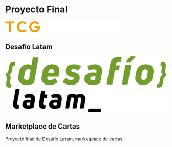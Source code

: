 # Proyecto Final
![Logo](public/TCG-Market-logo.png)

## Desafío Latam
![LogoDesafíoLatam](public/dl.png)


## Marketplace de Cartas
Proyecto final de Desafío Latam, marketplace de cartas.

